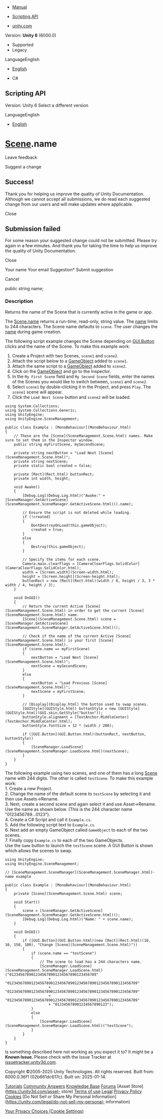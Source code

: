 [ ]()

  * [Manual](../Manual/index.html)
  * [Scripting API](../ScriptReference/index.html)

  * [unity.com](https://unity.com/)

Version: **Unity 6** (6000.0)

  * Supported
  * Legacy

LanguageEnglish

  * [English]()

  * C#

[ ](https://docs.unity3d.com)

## Scripting API

Version: Unity 6 Select a different version

LanguageEnglish

  * [English]()

#  [Scene](SceneManagement.Scene.html).name

Leave feedback

Suggest a change

## Success!

Thank you for helping us improve the quality of Unity Documentation. Although
we cannot accept all submissions, we do read each suggested change from our
users and will make updates where applicable.

Close

## Submission failed

For some reason your suggested change could not be submitted. Please <a>try
again</a> in a few minutes. And thank you for taking the time to help us
improve the quality of Unity Documentation.

Close

Your name Your email Suggestion* Submit suggestion

Cancel

[ ]()

public string name;

### Description

Returns the name of the Scene that is currently active in the game or app.

The [Scene.name](Scene-name.html) returns a run-time, read-only, string value.
The [name](SceneManagement.Scene-name.html) limits to 244 characters. The
Scene name defaults to `scene`. The user changes the
[name](SceneManagement.Scene-name.html) during game creation.  
  
The following script example changes the Scene depending on
[GUI.Button](GUI.Button.html) clicks and the name of the Scene. To make this
example work:

  1. Create a Project with two Scenes, `scene1` and `scene2`.
  2. Attach the script below to a [GameObject](GameObject.html) added to `scene1`.
  3. Attach the same script to a [GameObject](GameObject.html) added to `scene2`.
  4. Click on the [GameObject](GameObject.html) and go to the Inspector.
  5. In the `My First Scene` field and `My Second Scene` fields, enter the names of the Scenes you would like to switch between, `scene1` and `scene2`.
  6. Select `scene1` by double-clicking it in the Project, and press `Play`. The `scene1` scene will appear.
  7. Click the `Load Next Scene` button and `scene2` will be loaded.

    
    
    using System.Collections;
    using System.Collections.Generic;
    using UnityEngine;
    using UnityEngine.SceneManagement;  
      
    public class Example : [MonoBehaviour](MonoBehaviour.html)
    {
        // These are the [Scene](SceneManagement.Scene.html) names. Make sure to set them in the Inspector window.
        public string myFirstScene, mySecondScene;  
      
        private string nextButton = "Load Next [Scene](SceneManagement.Scene.html)";
        private string nextScene;
        private static bool created = false;  
      
        private [Rect](Rect.html) buttonRect;
        private int width, height;  
      
        void Awake()
        {
            [Debug.Log](Debug.Log.html)("Awake:" + [SceneManager.GetActiveScene](SceneManagement.SceneManager.GetActiveScene.html)().name);  
      
            // Ensure the script is not deleted while loading.
            if (!created)
            {
                DontDestroyOnLoad(this.gameObject);
                created = true;
            }
            else
            {
                Destroy(this.gameObject);
            }  
      
            // Specify the items for each scene.
            Camera.main.clearFlags = [CameraClearFlags.SolidColor](CameraClearFlags.SolidColor.html);
            width = [Screen.width](Screen-width.html);
            height = [Screen.height](Screen-height.html);
            buttonRect = new [Rect](Rect.html)(width / 8, height / 3, 3 * width / 4, height / 3);
        }  
      
        void OnGUI()
        {
            // Return the current Active [Scene](SceneManagement.Scene.html) in order to get the current [Scene](SceneManagement.Scene.html) name.
            [Scene](SceneManagement.Scene.html) scene = [SceneManager.GetActiveScene](SceneManagement.SceneManager.GetActiveScene.html)();  
      
            // Check if the name of the current Active [Scene](SceneManagement.Scene.html) is your first [Scene](SceneManagement.Scene.html).
            if (scene.name == myFirstScene)
            {
                nextButton = "Load Next [Scene](SceneManagement.Scene.html)";
                nextScene = mySecondScene;
            }
            else
            {
                nextButton = "Load Previous [Scene](SceneManagement.Scene.html)";
                nextScene = myFirstScene;
            }  
      
            // [Display](Display.html) the button used to swap scenes.
            [GUIStyle](GUIStyle.html) buttonStyle = new [GUIStyle](GUIStyle.html)(GUI.skin.GetStyle("button"));
            buttonStyle.alignment = [TextAnchor.MiddleCenter](TextAnchor.MiddleCenter.html);
            buttonStyle.fontSize = 12 * (width / 200);  
      
            if ([GUI.Button](GUI.Button.html)(buttonRect, nextButton, buttonStyle))
            {
                [SceneManager.LoadScene](SceneManagement.SceneManager.LoadScene.html)(nextScene);
            }
        }
    }
    

The following example using two scenes, and one of them has a long
[Scene](SceneManagement.Scene.html) name with 244 digits. The other is called
`testScene`. To make this example work:  
1\. Create a new Project.  
2\. Change the name of the default scene to `testScene` by selecting it and
then use Assets->Rename.  
3\. Next, create a second scene and again select it and use Asset->Rename. Use
the name as shown below. (This is the 244 character name "0123456789...0123").  
4\. Create a C# Script and call it `Example.cs`.  
5\. Add the following script text to `Example.cs`.  
6\. Next add an empty GameObject called `GameObject` to each of the two
scenes.  
7\. Finally copy `Example.cs` to each of the two GameObjects.  
Use the `Game` button to launch the `testScene` scene. A GUI Button is shown
which allows the scenes to swap.

    
    
    using UnityEngine;
    using UnityEngine.SceneManagement;  
      
    // [SceneManagement.SceneManager](SceneManagement.SceneManager.html)-name example  
      
    public class Example : [MonoBehaviour](MonoBehaviour.html)
    {
        private [Scene](SceneManagement.Scene.html) scene;  
      
        void Start()
        {
            scene = [SceneManager.GetActiveScene](SceneManagement.SceneManager.GetActiveScene.html)();
            [Debug.Log](Debug.Log.html)("Name: " + scene.name);
        }  
      
        void OnGUI()
        {
            if ([GUI.Button](GUI.Button.html)(new [Rect](Rect.html)(10, 10, 150, 100), "Change [Scene](SceneManagement.Scene.html)"))
            {
                if (scene.name == "testScene")
                {
                    // The scene to load has a 244 characters name.
                    [SceneManager.LoadScene](SceneManagement.SceneManager.LoadScene.html)("0123456789012345678901234567890123456789"
                        + "012345678901234567890123456789012345678901234567890123456789"
                        + "012345678901234567890123456789012345678901234567890123456789"
                        + "012345678901234567890123456789012345678901234567890123456789"
                        + "012345678901234567890123");
                }
                else
                {
                    [SceneManager.LoadScene](SceneManagement.SceneManager.LoadScene.html)("testScene");
                }
            }
        }
    }
    

Is something described here not working as you expect it to? It might be a
**Known Issue**. Please check with the Issue Tracker at
[issuetracker.unity3d.com](https://issuetracker.unity3d.com).

Copyright ©2005-2025 Unity Technologies. All rights reserved. Built from:
6000.0.36f1 (02b661dc617c). Built on: 2025-01-14.

[Tutorials](https://unity3d.com/learn) [Community
Answers](https://answers.unity3d.com) [Knowledge
Base](https://support.unity3d.com/hc/en-us)
[Forums](https://forum.unity3d.com) [Asset Store](https://unity3d.com/asset-
store) [Terms of use](https://docs.unity3d.com/Manual/TermsOfUse.html)
[Legal](https://unity.com/legal) [Privacy
Policy](https://unity.com/legal/privacy-policy)
[Cookies](https://unity.com/legal/cookie-policy) [Do Not Sell or Share My
Personal Information](https://unity.com/legal/do-not-sell-my-personal-
information)

[Your Privacy Choices (Cookie Settings)](javascript:void\(0\);)

